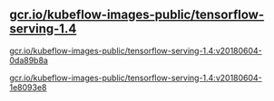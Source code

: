 
[gcr.io/kubeflow-images-public/tensorflow-serving-1.4](https://hub.docker.com/r/anjia0532/kubeflow-images-public.tensorflow-serving-1.4/tags/)
-----


[gcr.io/kubeflow-images-public/tensorflow-serving-1.4:v20180604-0da89b8a](https://hub.docker.com/r/anjia0532/kubeflow-images-public.tensorflow-serving-1.4/tags/)


[gcr.io/kubeflow-images-public/tensorflow-serving-1.4:v20180604-1e8093e8](https://hub.docker.com/r/anjia0532/kubeflow-images-public.tensorflow-serving-1.4/tags/)


